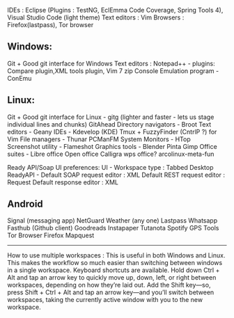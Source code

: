 IDEs : Eclipse (Plugins : TestNG, EclEmma Code Coverage, Spring Tools 4), Visual Studio Code (light theme)
Text editors : Vim
Browsers : Firefox(lastpass), Tor browser

Windows:
-----------
Git + Good git interface for Windows
Text editors : Notepad++ - plugins: Compare plugin,XML tools plugin, 
               Vim
7 zip
Console Emulation program - ConEmu

Linux:
-----------
Git + Good git interface for Linux - gitg (lighter and faster - lets us stage individual lines and chunks)
                                     GitAhead
Directory navigators - Broot
Text editors - Geany
IDEs - Kdevelop (KDE)
       Tmux + FuzzyFinder (CntrlP ?) for Vim
File managers - Thunar
                PCManFM
System Monitors - HTop  
Screenshot utility - Flameshot
Graphics tools - Blender
                 Pinta
                 Gimp
Office suites - Libre office
                Open office
                Calligra
                wps office?
arcolinux-meta-fun

Ready API/Soap UI preferences:
UI - Workspace type : Tabbed Desktop
ReadyAPI - Default SOAP request editor : XML
           Default REST request editor : Request
		   Default response editor : XML

Android
-----------

Signal (messaging app)
NetGuard
Weather (any one)
Lastpass
Whatsapp
Fasthub (Github client)
Goodreads
Instapaper
Tutanota
Spotify
GPS Tools
Tor Browser
Firefox
Mapquest

-----------------------------------------------------------------------------------------
How to use multiple workspaces : This is useful in both Windows and Linux. This makes the workflow so much easier than switching between windows in a single workspace.
Keyboard shortcuts are available. 
Hold down Ctrl + Alt and tap an arrow key to 
quickly move up, down, left, or right between workspaces, 
depending on how they’re laid out. 
Add the Shift key—so, press Shift + Ctrl + Alt and 
tap an arrow key—and you’ll switch between workspaces, 
taking the currently active window with you to the new workspace.
